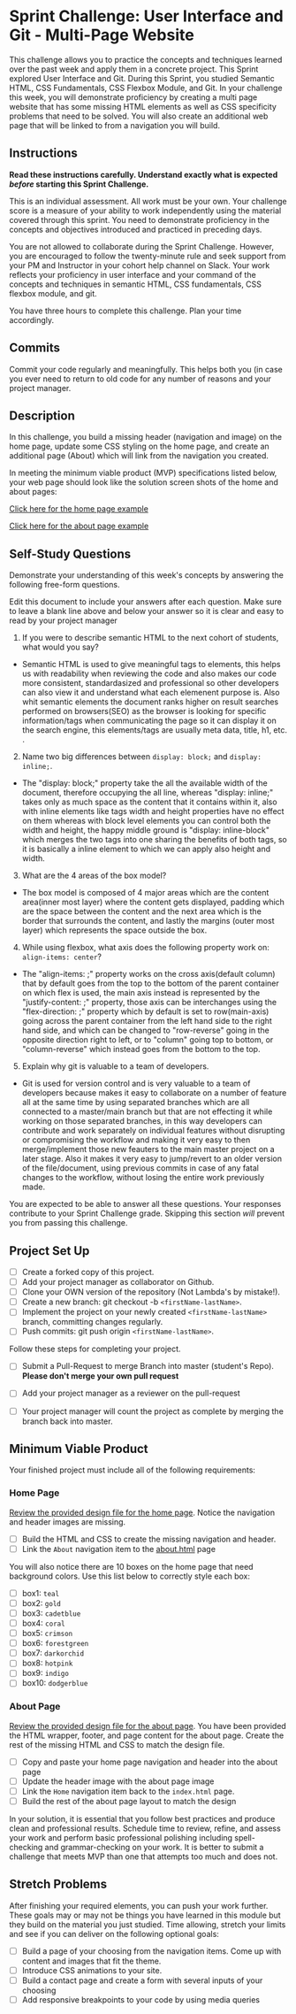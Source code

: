 # Sprint Challenge: User Interface and Git - Multi-Page Website

This challenge allows you to practice the concepts and techniques learned over the past week and apply them in a concrete project. This Sprint explored User Interface and Git. During this Sprint, you studied Semantic HTML, CSS Fundamentals, CSS Flexbox Module, and Git. In your challenge this week, you will demonstrate proficiency by creating a multi page website that has some missing HTML elements as well as CSS specificity problems that need to be solved.  You will also create an additional web page that will be linked to from a navigation you will build.

## Instructions

**Read these instructions carefully. Understand exactly what is expected _before_ starting this Sprint Challenge.**

This is an individual assessment. All work must be your own. Your challenge score is a measure of your ability to work independently using the material covered through this sprint. You need to demonstrate proficiency in the concepts and objectives introduced and practiced in preceding days.

You are not allowed to collaborate during the Sprint Challenge. However, you are encouraged to follow the twenty-minute rule and seek support from your PM and Instructor in your cohort help channel on Slack. Your work reflects your proficiency in user interface and your command of the concepts and techniques in semantic HTML, CSS fundamentals, CSS flexbox module, and git.

You have three hours to complete this challenge. Plan your time accordingly.

## Commits

Commit your code regularly and meaningfully. This helps both you (in case you ever need to return to old code for any number of reasons and your project manager.

## Description

In this challenge, you build a missing header (navigation and image) on the home page, update some CSS styling on the home page, and create an additional page (About) which will link from the navigation you created.

In meeting the minimum viable product (MVP) specifications listed below, your web page should look like the solution screen shots of the home and about pages:

[Click here for the home page example](https://tk-assets.lambdaschool.com/39a49225-8ac9-43da-aa90-514fd60ae99a_sprint-challenge-ui-home-example.png)

[Click here for the about page example](https://tk-assets.lambdaschool.com/ede1bb1a-63ff-4801-8c02-3efa2f603190_sprint-challenge-ui-about-example.png)

## Self-Study Questions

Demonstrate your understanding of this week's concepts by answering the following free-form questions.

Edit this document to include your answers after each question. Make sure to leave a blank line above and below your answer so it is clear and easy to read by your project manager

1. If you were to describe semantic HTML to the next cohort of students, what would you say?
- Semantic HTML is used to give meaningful tags to elements, this helps us with readability when reviewing the code and also makes our code more consistent, standardasized and professional so other developers can also view it and understand what each elemenent purpose is.
Also whit semantic elements the document ranks higher on result searches performed on browsers(SEO) as the browser is looking for specific information/tags when communicating the page so it can display it on the search engine, this elements/tags are usually meta data, title, h1, etc. .

2. Name two big differences between ```display: block;``` and ```display: inline;```.
- The "display: block;" property take the all the available width of the document, therefore occupying the all line, whereas "display: inline;" takes only as much space as the content that it contains within it, also with inline elements like <span> tags width and height properties have no effect on them whereas with block level elements you can control both the width and height, the happy middle ground is "display: inline-block" which merges the two tags into one sharing the benefits of both tags, so it is basically a inline element to which we can apply also height and width.

3. What are the 4 areas of the box model?
- The box model is composed of 4 major areas which are the content area(inner most layer) where the content gets displayed, padding which are the space between the content and the next area which is the border that surrounds the content, and lastly the margins (outer most layer) which represents the space outside the box.

4. While using flexbox, what axis does the following property work on: ```align-items: center```?
- The "align-items: <value>;" property works on the cross axis(default column) that by default goes from the top to the bottom of the parent container on which flex is used, the main axis instead is represented by the "justify-content: <value>;" property, those axis can be interchanges using the "flex-direction: <value>;" property which by default is set to row(main-axis) going across the parent container from the left hand side to the right hand side, and which can be changed to "row-reverse" going in the opposite direction right to left, or to "column" going top to bottom, or "column-reverse" which instead goes from the bottom to the top.

5. Explain why git is valuable to a team of developers.
- Git is used for version control and is very valuable to a team of developers because makes it easy to collaborate on a number of feature all at the same time by using separated branches which are all connected to a master/main branch but that are not effecting it while working on those separated branches, in this way developers can contribute and work separately on individual features without disrupting or compromising the workflow and making it very easy to then merge/implement those new feauters to the main master project on a later stage.
Also it makes it very easy to jump/revert to an older version of the file/document, using previous commits in case of any fatal changes to the workflow, without losing the entire work previously made. 

You are expected to be able to answer all these questions. Your responses contribute to your Sprint Challenge grade. Skipping this section *will* prevent you from passing this challenge.

## Project Set Up

- [ ] Create a forked copy of this project.
- [ ] Add your project manager as collaborator on Github.
- [ ] Clone your OWN version of the repository (Not Lambda's by mistake!).
- [ ] Create a new branch: git checkout -b `<firstName-lastName>`.
- [ ] Implement the project on your newly created `<firstName-lastName>` branch, committing changes regularly.
- [ ] Push commits: git push origin `<firstName-lastName>`.
 
Follow these steps for completing your project.

- [ ] Submit a Pull-Request to merge <firstName-lastName> Branch into master (student's  Repo). **Please don't merge your own pull request**
- [ ] Add your project manager as a reviewer on the pull-request
- [ ] Your project manager will count the project as complete by merging the branch back into master.
 


## Minimum Viable Product

Your finished project must include all of the following requirements:

### Home Page

[Review the provided design file for the home page](design-files/home.png).  Notice the navigation and header images are missing.

* [ ] Build the HTML and CSS to create the missing navigation and header.
* [ ] Link the `About` navigation item to the [about.html](about.html) page

You will also notice there are 10 boxes on the home page that need background colors.  Use this list below to correctly style each box:

* [ ] box1: `teal`
* [ ] box2: `gold`
* [ ] box3: `cadetblue`
* [ ] box4: `coral`
* [ ] box5: `crimson`
* [ ] box6: `forestgreen`
* [ ] box7: `darkorchid`
* [ ] box8: `hotpink`
* [ ] box9: `indigo`
* [ ] box10: `dodgerblue`

### About Page

[Review the provided design file for the about page](design-files/about.png). You have been provided the HTML wrapper, footer, and page content for the about page. Create the rest of the missing HTML and CSS to match the design file.

* [ ] Copy and paste your home page navigation and header into the about page
* [ ] Update the header image with the about page image
* [ ] Link the `Home` navigation item back to the `index.html` page.
* [ ] Build the rest of the about page layout to match the design

In your solution, it is essential that you follow best practices and produce clean and professional results. Schedule time to review, refine, and assess your work and perform basic professional polishing including spell-checking and grammar-checking on your work. It is better to submit a challenge that meets MVP than one that attempts too much and does not.

## Stretch Problems

After finishing your required elements, you can push your work further. These goals may or may not be things you have learned in this module but they build on the material you just studied. Time allowing, stretch your limits and see if you can deliver on the following optional goals:

* [ ] Build a page of your choosing from the navigation items.  Come up with content and images that fit the theme.  
* [ ] Introduce CSS animations to your site.
* [ ] Build a contact page and create a form with several inputs of your choosing
* [ ] Add responsive breakpoints to your code by using media queries
